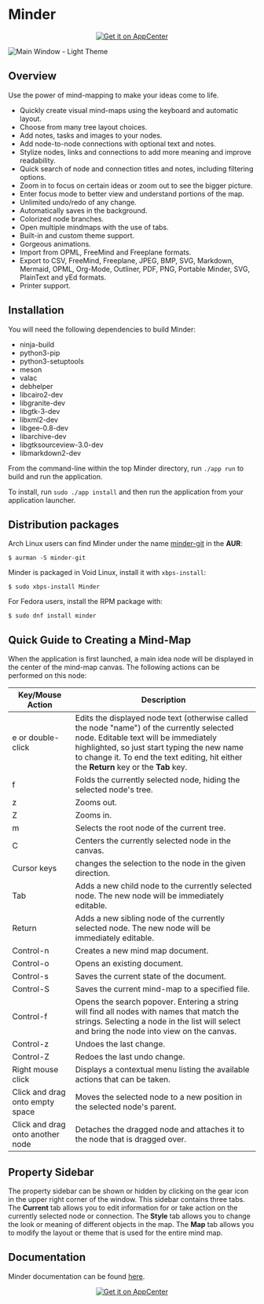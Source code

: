 # Minder

<p align="center">
  <a href="https://appcenter.elementary.io/com.github.phase1geo.minder"><img src="https://appcenter.elementary.io/badge.svg" alt="Get it on AppCenter" /></a>
</p>

![<center><b>Main Window - Light Theme</b></center>](https://raw.githubusercontent.com/phase1geo/Minder/master/data/screenshots/screenshot-current-properties.png "Mind-mapping application for Elementary OS")

## Overview

Use the power of mind-mapping to make your ideas come to life.

- Quickly create visual mind-maps using the keyboard and automatic layout.
- Choose from many tree layout choices.
- Add notes, tasks and images to your nodes.
- Add node-to-node connections with optional text and notes.
- Stylize nodes, links and connections to add more meaning and improve readability.
- Quick search of node and connection titles and notes, including filtering options.
- Zoom in to focus on certain ideas or zoom out to see the bigger picture.
- Enter focus mode to better view and understand portions of the map.
- Unlimited undo/redo of any change.
- Automatically saves in the background.
- Colorized node branches.
- Open multiple mindmaps with the use of tabs.
- Built-in and custom theme support.
- Gorgeous animations.
- Import from OPML, FreeMind and Freeplane formats.
- Export to CSV, FreeMind, Freeplane, JPEG, BMP, SVG, Markdown, Mermaid, OPML,
  Org-Mode, Outliner, PDF, PNG, Portable Minder, SVG, PlainText and yEd
  formats.
- Printer support.

## Installation

You will need the following dependencies to build Minder:

* ninja-build
* python3-pip
* python3-setuptools
* meson
* valac
* debhelper
* libcairo2-dev
* libgranite-dev
* libgtk-3-dev
* libxml2-dev
* libgee-0.8-dev
* libarchive-dev
* libgtksourceview-3.0-dev
* libmarkdown2-dev

From the command-line within the top Minder directory, run `./app run` to build and run the application.

To install, run `sudo ./app install` and then run the application from your application launcher.

## Distribution packages

Arch Linux users can find Minder under the name [minder-git](https://aur.archlinux.org/packages/minder-git/) in the **AUR**:

`$ aurman -S minder-git`

Minder is packaged in Void Linux, install it with `xbps-install`:

`$ sudo xbps-install Minder`

For Fedora users, install the RPM package with:

`$ sudo dnf install minder`

## Quick Guide to Creating a Mind-Map

When the application is first launched, a main idea node will be displayed in the center of the mind-map canvas. The following actions can be performed on this node:

| Key/Mouse Action | Description |
|------------------|-------------|
| e or double-click | Edits the displayed node text (otherwise called the node "name") of the currently selected node. Editable text will be immediately highlighted, so just start typing the new name to change it. To end the text editing, hit either the **Return** key or the **Tab** key. |
| f | Folds the currently selected node, hiding the selected node's tree. |
| z | Zooms out. |
| Z | Zooms in. |
| m | Selects the root node of the current tree. |
| C | Centers the currently selected node in the canvas. |
| Cursor keys | changes the selection to the node in the given direction. |
| Tab | Adds a new child node to the currently selected node. The new node will be immediately editable. |
| Return | Adds a new sibling node of the currently selected node. The new node will be immediately editable. |
| Control-n | Creates a new mind map document. |
| Control-o | Opens an existing document. |
| Control-s | Saves the current state of the document. |
| Control-S | Saves the current mind-map to a specified file. |
| Control-f | Opens the search popover. Entering a string will find all nodes with names that match the strings. Selecting a node in the list will select and bring the node into view on the canvas. |
| Control-z | Undoes the last change. |
| Control-Z | Redoes the last undo change. |
| Right mouse click | Displays a contextual menu listing the available actions that can be taken. |
| Click and drag onto empty space | Moves the selected node to a new position in the selected node's parent. |
| Click and drag onto another node | Detaches the dragged node and attaches it to the node that is dragged over. |

## Property Sidebar

The property sidebar can be shown or hidden by clicking on the gear icon in the upper right corner of the window. This sidebar contains three tabs. The **Current** tab allows you to edit information for or take action on the currently selected node or connection. The **Style** tab allows you to change the look or meaning of different objects in the map. The **Map** tab allows you to modify the layout or theme that is used for the entire mind map.

## Documentation

Minder documentation can be found [here](https://github.com/phase1geo/Minder/wiki/Table-of-Contents).

<p align="center">
  <a href="https://appcenter.elementary.io/com.github.phase1geo.minder"><img src="https://appcenter.elementary.io/badge.svg" alt="Get it on AppCenter" /></a>
</p>
